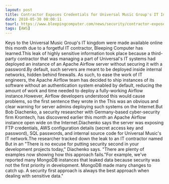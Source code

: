 ```yaml
---
layout: post
title: Contractor Exposes Credentials for Universal Music Group's IT Infrastructure
date: 2018-05-30 00:00:11
tourl: https://www.bleepingcomputer.com/news/security/contractor-exposes-credentials-for-universal-music-groups-it-infrastructure/
tags: [AWS]
---
```

Keys to the Universal Music Group's IT kingdom were made available online this month due to a forgetful IT contractor, Bleeping Computer has learned.This leak of highly sensitive information took place because a third-party contractor that was managing a part of Universal's IT systems had deployed an instance of an Apache Airflow server without securing it with a password.By default, such servers are meant to be deployed inside internal networks, hidden behind firewalls. As such, to ease the work of IT engineers, the Apache Airflow team has decided to ship instances of its software without an authentication system enabled by default, reducing the amount of work and time needed to deploy a fully-working Airflow instance.However, Airflow developers understood this would cause problems, so the first sentence they wrote in the This was an obvious and clear warning for server admins deploying such systems on the Internet.But Bob Diachenko, a security researcher with Germany-based cyber-security firm Kromtech, has discovered earlier this month an Apache Airflow instance open wide on the Internet.Diachenko says the server was exposing FTP credentials, AWS configuration details (secret access key and password), SQL passwords, and internal source code for Universal Music's IT network.The researcher tracked down the leak to an IT contractor named But in an "There is no excuse for putting security second in your development projects today," Diachenko says. "There are plenty of examples now showing how this approach fails."For example, we've reported many MongoDB instances that leaked data because security was not the first priority in development. MongoDB made many changes to catch up. A security first approach is always the best approach when dealing with sensitive data."
